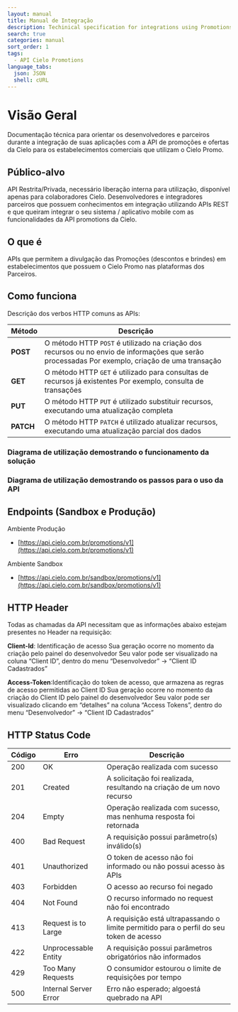 ```yaml
---
layout: manual
title: Manual de Integração
description: Techinical specification for integrations using Promotions APIs wich includes resources and access to functions to store and return data related to the Cielo´s promotions.
search: true
categories: manual
sort_order: 1
tags:
  - API Cielo Promotions
language_tabs:
  json: JSON
  shell: cURL
---
```

# Visão Geral

Documentação técnica para orientar os desenvolvedores e parceiros durante a integração de suas aplicações com a API de promoções e ofertas da Cielo para os estabelecimentos comerciais que utilizam o Cielo Promo.
## Público-alvo

API Restrita/Privada, necessário liberação interna para utilização, disponível apenas para colaboradores Cielo. Desenvolvedores e integradores parceiros que possuem conhecimentos em integração utilizando APIs REST e que queiram integrar o seu sistema / aplicativo mobile com as funcionalidades da API promotions da Cielo.
## O que é

APIs que permitem a divulgação das Promoções (descontos e brindes) em estabelecimentos que possuem o Cielo Promo nas plataformas dos Parceiros.
## Como funciona

Descrição dos verbos HTTP comuns as APIs:

| Método   | Descrição                                |
| -------- | ---------------------------------------- |
| **POST** | O método HTTP `POST` é utilizado na criação dos recursos ou no envio de informações que serão processadas Por exemplo, criação de uma transação |
| **GET**  | O método HTTP `GET` é utilizado para consultas de recursos já existentes Por exemplo, consulta de transações |
| **PUT**  | O método HTTP `PUT` é utilizado substituir recursos, executando uma atualização completa |
| **PATCH**  | O método HTTP `PATCH` é utilizado atualizar recursos, executando uma atualização parcial dos dados |
### Diagrama de utilização demostrando o funcionamento da solução
### Diagrama de utilização demostrando os passos para o uso da API
## Endpoints (Sandbox e Produção)

Ambiente Produção

* [https://api.cielo.com.br/promotions/v1](https://api.cielo.com.br/promotions/v1)

Ambiente Sandbox

* [https://api.cielo.com.br/sandbox/promotions/v1](https://api.cielo.com.br/sandbox/promotions/v1)
## HTTP Header

Todas as chamadas da API necessitam que as informações abaixo estejam presentes no Header na requisição:

**Client-Id**: Identificação de acesso Sua geração ocorre no momento da criação pelo painel do desenvolvedor Seu valor pode ser visualizado na coluna “Client ID”, dentro do menu “Desenvolvedor” -> “Client ID Cadastrados”

**Access-Token**:Identificação do token de acesso, que armazena as regras de acesso permitidas ao Client ID Sua geração ocorre no momento da criação do Client ID pelo painel do desenvolvedor Seu valor pode ser visualizado clicando em “detalhes” na coluna “Access Tokens”, dentro do menu “Desenvolvedor” -> “Client ID Cadastrados”
## HTTP Status Code

| Código | Erro                  | Descrição                                |
| ------ | --------------------- | ---------------------------------------- |
| 200    | OK                    | Operação realizada com sucesso           |
| 201    | Created               | A solicitação foi realizada, resultando na criação de um novo recurso |
| 204    | Empty                 | Operação realizada com sucesso, mas nenhuma resposta foi retornada |
| 400    | Bad Request           | A requisição possui parâmetro(s) inválido(s) |
| 401    | Unauthorized          | O token de acesso não foi informado ou não possui acesso às APIs |
| 403    | Forbidden             | O acesso ao recurso foi negado           |
| 404    | Not Found             | O recurso informado no request não foi encontrado |
| 413    | Request is to Large   | A requisição está ultrapassando o limite permitido para o perfil do seu token de acesso |
| 422    | Unprocessable Entity  | A requisição possui parâmetros obrigatórios não informados |
| 429    | Too Many Requests     | O consumidor estourou o limite de requisições por tempo |
| 500    | Internal Server Error | Erro não esperado; algoestá quebrado na API |
